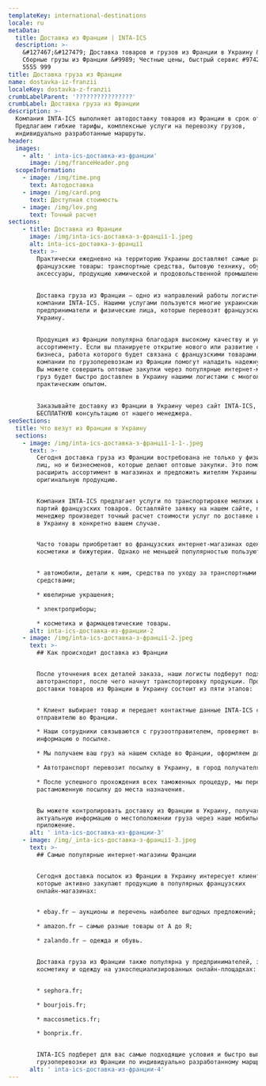 ```yaml
---
templateKey: international-destinations
locale: ru
metaData:
  title: Доставка из Франции | INTA-ICS
  description: >-
    &#127467;&#127479; Доставка товаров и грузов из Франции в Украину &#9989;
    Сборные грузы из Франции &#9989; Честные цены, быстрый сервис #9742; 068
    5555 999
title: Доставка груза из Франции
name: dostavka-iz-franzii
localeKey: dostavka-z-franzii
crumbLabelParent: '????????????????'
crumbLabel: Доставка груза из Франции
description: >-
  Компания INTA-ICS выполняет автодоставку товаров из Франции в срок от 5 дней.
  Предлагаем гибкие тарифы, комплексные услуги на перевозку грузов,
  индивидуально разработанные маршруты.
header:
  images:
    - alt: ' inta-ics-доставка-из-франции'
      image: /img/franceHeader.png
  scopeInformation:
    - image: /img/time.png
      text: Автодоставка
    - image: /img/card.png
      text: Доступная стоимость
    - image: /img/lov.png
      text: Точный расчет
sections:
    - title: Доставка из Франции
      image: /img/inta-ics-доставка-з-франції-1.jpeg
      alt: inta-ics-доставка-з-франції
      text: >-
        Практически ежедневно на территорию Украины доставляют самые разные
        французские товары: транспортные средства, бытовую технику, обувь, одежду,
        аксессуары, продукцию химической и продовольственной промышленности.
    
    
        Доставка груза из Франции — одно из направлений работы логистической
        компании INTA-ICS. Нашими услугами пользуются многие украинские
        предприниматели и физические лица, которые перевозят французские товары в
        Украину.
    
    
        Продукция из Франции популярна благодаря высокому качеству и уникальному
        ассортименту. Если вы планируете открытие нового или развитие существующего
        бизнеса, работа которого будет связана с французскими товарами, услуги нашей
        компании по грузоперевозкам из Франции помогут наладить надежную логистику.
        Вы можете совершить оптовые закупки через популярные интернет-магазины, а
        груз будет быстро доставлен в Украину нашими логистами с многолетним
        практическим опытом.
    
    
        Заказывайте доставку из Франции в Украину через сайт INTA-ICS, и получите
        БЕСПЛАТНУЮ консультацию от нашего менеджера.
seoSections:
  title: Что везут из Франции в Украину
  sections:
    - image: /img/inta-ics-доставка-з-франції-1-1-.jpeg
      text: >-
        Сегодня доставка груза из Франции востребована не только у физических
        лиц, но и бизнесменов, которые делают оптовые закупки. Это помогает
        расширить ассортимент в магазинах и предложить жителям Украины
        оригинальную продукцию.


        Компания INTA-ICS предлагает услуги по транспортировке мелких и крупных
        партий французских товаров. Оставляйте заявку на нашем сайте, после чего
        менеджер произведет точный расчет стоимости услуг по доставке из Франции
        в Украину в конкретно вашем случае.


        Часто товары приобретают во французских интернет-магазинах одежды,
        косметики и бижутерии. Однако не меньшей популярностью пользуются:


        * автомобили, детали к ним, средства по уходу за транспортными
        средствами;

        * ювелирные украшения;

        * электроприборы;

        * косметика и фармацевтические товары.
      alt: inta-ics-доставка-из-франции-2
    - image: /img/inta-ics-доставка-з-франції-2.jpeg
      text: >-
        ## Как происходит доставка из Франции


        После уточнения всех деталей заказа, наши логисты подберут подходящий
        автотранспорт, после чего начнут транспортировку продукции. Процесс
        доставки товаров из Франции в Украину состоит из пяти этапов:


        * Клиент выбирает товар и передает контактные данные INTA-ICS своему
        отправителю во Франции.

        * Наши сотрудники связываются с грузоотправителем, проверяют всю
        информацию о посылке.

        * Мы получаем ваш груз на нашем складе во Франции, оформляем документы.

        * Автотранспорт перевозит посылку в Украину, в город получателя.

        * После успешного прохождения всех таможенных процедур, мы перевозим
        растаможенную посылку до места назначения.


        Вы можете контролировать доставку из Франции в Украину, получая
        актуальную информацию о местоположении груза через наше мобильное
        приложение.
      alt: ' inta-ics-доставка-из-франции-3'
    - image: /img/_inta-ics-доставка-з-франції-3.jpeg
      text: >-
        ## Самые популярные интернет-магазины Франции


        Сегодня доставка посылок из Франции в Украину интересует клиентов,
        которые активно закупают продукцию в популярных французских
        онлайн-магазинах:


        * ebay.fr — аукционы и перечень наиболее выгодных предложений;

        * amazon.fr — самые разные товары от А до Я;

        * zalando.fr — одежда и обувь.


        Доставка груза из Франции также популярна у предпринимателей, закупающих
        косметику и одежду на узкоспециализированных онлайн-площадках:


        * sephora.fr;

        * bourjois.fr;

        * maccosmetics.fr;

        * bonprix.fr.


        INTA-ICS подберет для вас самые подходящие условия и быстро выполнит
        грузоперевозки из Франции по индивидуально разработанному маршруту.
      alt: ' inta-ics-доставка-из-франции-4'
---
```

